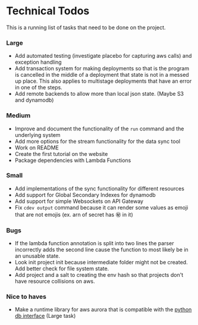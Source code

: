 # Technical Todos

This is a running list of tasks that need to be done on the project.



### Large
- Add automated testing (investigate placebo for capturing aws calls) and exception handling
- Add transaction system for making deployments so that is the program is cancelled in the middle of a deployment that state is not in a messed up place. This also applies to multistage deployments that have an error in one of the steps.
- Add remote backends to allow more than local json state. (Maybe S3 and dynamodb)


### Medium
- Improve and document the functionality of the `run` command and the underlying system 
- Add more options for the stream functionality for the data sync tool
- Work on README 
- Create the first tutorial on the website
- Package dependencies with Lambda Functions 


### Small
- Add implementations of the sync functionality for different resources
- Add support for Global Secondary Indexes for dynamodb
- Add support for simple Websockets on API Gateway
- Fix `cdev output` command because it can render some values as emoji that are not emojis (ex. arn of secret has :secret: in it)


### Bugs
- If the lambda function annotation is split into two lines the parser incorrectly adds the second line cause the function to most likely be in an unusable state.
- Look init project init because intermediate folder might not be created. Add better check for file system state.
- Add project and a salt to creating the env hash so that projects don't have resource collisions on aws. 


### Nice to haves
- Make a runtime library for aws aurora that is compatible with the [python db interface](https://www.python.org/dev/peps/pep-0249/) (Large task)
